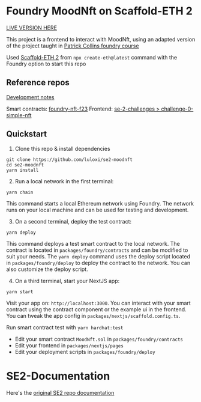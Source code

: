 # Foundry MoodNft on Scaffold-ETH 2

[LIVE VERSION HERE](https://se2-moodnft.vercel.app/)

This project is a frontend to interact with MoodNft, using an adapted version of the project taught in [Patrick Collins foundry course](https://www.youtube.com/watch?t=27656&v=sas02qSFZ74&feature=youtu.be)

Used [Scaffold-ETH 2](https://www.scaffoldeth.io/) from `npx create-eth@latest` command with the Foundry option to start this repo

## Reference repos

[Development notes](https://lulox.notion.site/se2-moodnft-b81804448c6c4434aec8783491c0f970?pvs=4)

Smart contracts: [foundry-nft-f23](https://github.com/Cyfrin/foundry-nft-f23)
Frontend: [se-2-challenges > challenge-0-simple-nft](https://github.com/scaffold-eth/se-2-challenges/tree/challenge-0-simple-nft)

## Quickstart

1. Clone this repo & install dependencies

```
git clone https://github.com/luloxi/se2-moodnft
cd se2-moodnft
yarn install
```

2. Run a local network in the first terminal:

```
yarn chain
```

This command starts a local Ethereum network using Foundry. The network runs on your local machine and can be used for testing and development.

3. On a second terminal, deploy the test contract:

```
yarn deploy
```

This command deploys a test smart contract to the local network. The contract is located in `packages/foundry/contracts` and can be modified to suit your needs. The `yarn deploy` command uses the deploy script located in `packages/foundry/deploy` to deploy the contract to the network. You can also customize the deploy script.

4. On a third terminal, start your NextJS app:

```
yarn start
```

Visit your app on: `http://localhost:3000`. You can interact with your smart contract using the contract component or the example ui in the frontend. You can tweak the app config in `packages/nextjs/scaffold.config.ts`.

Run smart contract test with `yarn hardhat:test`

- Edit your smart contract `MoodNft.sol` in `packages/foundry/contracts`
- Edit your frontend in `packages/nextjs/pages`
- Edit your deployment scripts in `packages/foundry/deploy`

# SE2-Documentation

Here's the [original SE2 repo documentation](./SE2-DOCUMENTATION.md)
